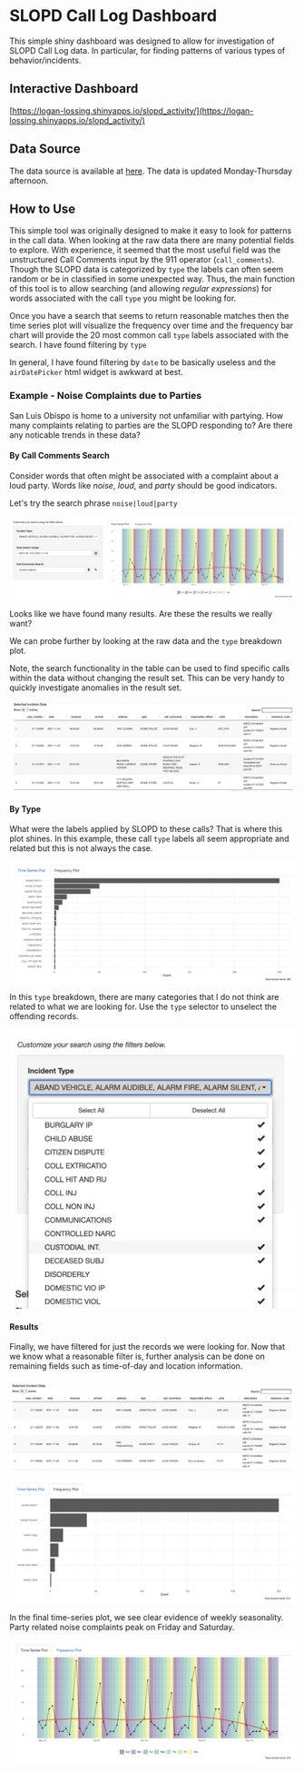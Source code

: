 # SLOPD Call Log Dashboard

This simple shiny dashboard was designed to allow for investigation of SLOPD Call Log data. 
In particular, for finding patterns of various types of behavior/incidents.

## Interactive Dashboard 

[https://logan-lossing.shinyapps.io/slopd_activity/](https://logan-lossing.shinyapps.io/slopd_activity/)

## Data Source

The data source is available at [here](https://github.com/nagol/SLOPD_data). The data is updated Monday-Thursday afternoon.

## How to Use

This simple tool was originally designed to make it easy to look for patterns in the call data. When looking at the raw data there are many potential fields to explore. With experience, it seemed that the most useful field was the unstructured Call Comments input by the 911 operator (`call_comments`). Though the SLOPD data is categorized by `type` the labels can often seem random or be in classified in some unexpected way. Thus, the main function of this tool is to allow searching (and allowing *regular expressions*) for words associated with the call `type` you might be looking for.

Once you have a search that seems to return reasonable matches then the time series plot will visualize the frequency over time and the frequency bar chart will provide the 20 most common call `type` labels associated with the search. I have found filtering by `type`

In general, I have found filtering by `date` to be basically useless and the `airDatePicker` html widget is awkward at best.

### Example - Noise Complaints due to Parties

San Luis Obispo is home to a university not unfamiliar with partying. How many complaints relating to parties are the SLOPD responding to? Are there any noticable trends in these data?

#### By Call Comments Search

Consider words that often might be associated with a complaint about a loud party. Words like *noise*, *loud*, and *party* should be good indicators.

Let's try the search phrase `noise|loud|party`


![](screenshot/initial_search.png)

Looks like we have found many results. Are these the results we really want?

We can probe further by looking at the raw data and the `type` breakdown plot.

Note, the search functionality in the table can be used to find specific calls
within the data without changing the result set. This can be very handy to quickly
investigate anomalies in the result set.

![](screenshot/initial_data_result.png)

#### By Type

What were the labels applied by SLOPD to these calls? That is where this plot shines. In this example, these call `type` labels all seem appropriate and related but this is not always the case. 

![](screenshot/initial_type_breakdown.png)

In this `type` breakdown, there are many categories that I do not think are related
to what we are looking for. Use the `type` selector to unselect the offending records.

![](screenshot/deselect_types.png)

#### Results

Finally, we have filtered for just the records we were looking for. Now that
we know what a reasonable filter is, further analysis can be done on remaining
fields such as time-of-day and location information.

![](screenshot/final_data_result.png)

![](screenshot/final_type_breakdown.png)

In the final time-series plot, we see clear evidence of weekly seasonality.
Party related noise complaints peak on Friday and Saturday.

![](screenshot/final_time_series.png)

